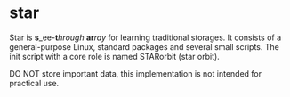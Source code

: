 # star

Star is **s**_ee-**t**_hrough_ **ar**_ray_ for learning traditional storages.
It consists of a general-purpose Linux, standard packages and several small scripts.
The init script with a core role is named STARorbit (star orbit).

DO NOT store important data, this implementation is not intended for practical use.
